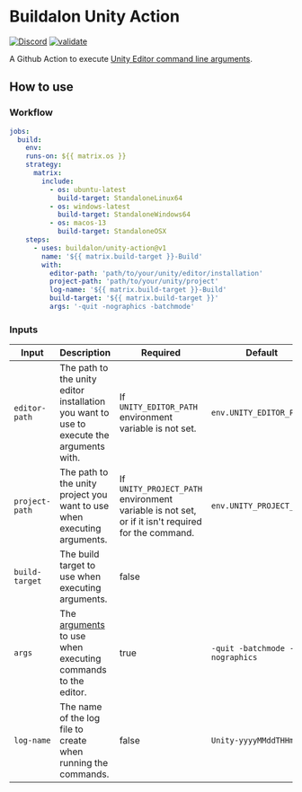 # Buildalon Unity Action

[![Discord](https://img.shields.io/discord/939721153688264824.svg?label=&logo=discord&logoColor=ffffff&color=7389D8&labelColor=6A7EC2)](https://discord.gg/VM9cWJ9rjH) [![validate](https://github.com/buildalon/unity-action/actions/workflows/validate.yml/badge.svg?branch=main&event=push)](https://github.com/buildalon/unity-action/actions/workflows/validate.yml)

A Github Action to execute [Unity Editor command line arguments](https://docs.unity3d.com/Manual/EditorCommandLineArguments.html).

## How to use

### Workflow

```yaml
jobs:
  build:
    env:
    runs-on: ${{ matrix.os }}
    strategy:
      matrix:
        include:
          - os: ubuntu-latest
            build-target: StandaloneLinux64
          - os: windows-latest
            build-target: StandaloneWindows64
          - os: macos-13
            build-target: StandaloneOSX
    steps:
      - uses: buildalon/unity-action@v1
        name: '${{ matrix.build-target }}-Build'
        with:
          editor-path: 'path/to/your/unity/editor/installation'
          project-path: 'path/to/your/unity/project'
          log-name: '${{ matrix.build-target }}-Build'
          build-target: '${{ matrix.build-target }}'
          args: '-quit -nographics -batchmode'
```

### Inputs

| Input | Description | Required | Default |
|-------|-------------|----------|---------|
| `editor-path` | The path to the unity editor installation you want to use to execute the arguments with. | If `UNITY_EDITOR_PATH` environment variable is not set. | `env.UNITY_EDITOR_PATH` |
| `project-path` | The path to the unity project you want to use when executing arguments. | If `UNITY_PROJECT_PATH` environment variable is not set, or if it isn't required for the command. | `env.UNITY_PROJECT_PATH` |
| `build-target` | The build target to use when executing arguments. | false | |
| `args` | The [arguments](https://docs.unity3d.com/Manual/EditorCommandLineArguments.html) to use when executing commands to the editor. | true | `-quit -batchmode -nographics` |
| `log-name` | The name of the log file to create when running the commands. | false | `Unity-yyyyMMddTHHmmss` |
